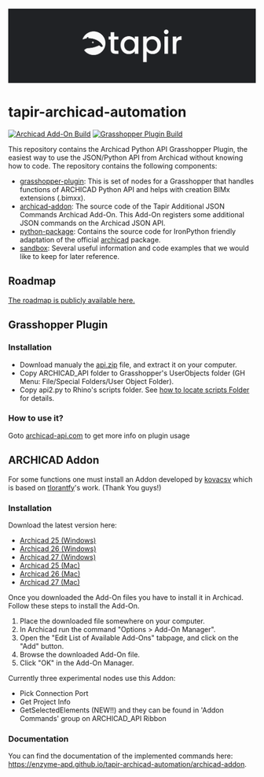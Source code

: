 ![Tapir](branding/logo/png/tapir_bar_2000_600.png?raw=true)

# tapir-archicad-automation

[![Archicad Add-On Build](https://github.com/ENZYME-APD/tapir-archicad-automation/actions/workflows/archicad_addon.yml/badge.svg)](https://github.com/ENZYME-APD/tapir-archicad-automation/actions/workflows/archicad_addon.yml)
[![Grasshopper Plugin Build](https://github.com/ENZYME-APD/tapir-archicad-automation/actions/workflows/grasshopper_plugin.yml/badge.svg)](https://github.com/ENZYME-APD/tapir-archicad-automation/actions/workflows/grasshopper_plugin.yml)

This repository contains the Archicad Python API Grasshopper Plugin, the easiest way to use the JSON/Python API from Archicad without knowing how to code. The repository contains the following components:
- [grasshopper-plugin](grasshopper-plugin): This is set of nodes for a Grasshopper that handles functions of ARCHICAD Python API and helps with creation BIMx extensions (.bimxx).
- [archicad-addon](archicad-addon): The source code of the Tapir Additional JSON Commands Archicad Add-On. This Add-On registers some additional JSON commands on the Archicad JSON API.
- [python-package](python-package): Contains the source code for IronPython friendly adaptation of the official [archicad](https://pypi.org/project/archicad/) package.
- [sandbox](sandbox): Several useful information and code examples that we would like to keep for later reference.

## Roadmap

[The roadmap is publicly available here.](https://github.com/orgs/ENZYME-APD/projects/4)

## Grasshopper Plugin

### Installation
* Download manualy the [api.zip](https://github.com/ENZYME-APD/tapir-archicad-automation/raw/main/grasshopper-plugin/api.zip) file, and extract it on your computer.
* Copy ARCHICAD_API folder to Grasshopper's UserObjects folder (GH Menu: File/Special Folders/User Object Folder).
* Copy api2.py to Rhino's scripts folder. See [how to locate scripts Folder](https://wiki.mcneel.com/rhino/macroscriptsetup) for details.

### How to use it?
Goto [archicad-api.com](https://www.archicad-api.com/) to get more info on plugin usage

## ARCHICAD Addon
For some functions one must install an Addon developed by [kovacsv](https://github.com/kovacsv) which is based on [tlorantfy](https://github.com/tlorantfy/archicad-additional-json-commands)'s work. (Thank You guys!)

### Installation

Download the latest version here:
- [Archicad 25 (Windows)](https://github.com/ENZYME-APD/tapir-archicad-automation/releases/latest/download/TapirAddOn_AC25_Win.apx)
- [Archicad 26 (Windows)](https://github.com/ENZYME-APD/tapir-archicad-automation/releases/latest/download/TapirAddOn_AC26_Win.apx)
- [Archicad 27 (Windows)](https://github.com/ENZYME-APD/tapir-archicad-automation/releases/latest/download/TapirAddOn_AC27_Win.apx)
- [Archicad 25 (Mac)](https://github.com/ENZYME-APD/tapir-archicad-automation/releases/latest/download/TapirAddOn_AC25_Mac.zip)
- [Archicad 26 (Mac)](https://github.com/ENZYME-APD/tapir-archicad-automation/releases/latest/download/TapirAddOn_AC26_Mac.zip)
- [Archicad 27 (Mac)](https://github.com/ENZYME-APD/tapir-archicad-automation/releases/latest/download/TapirAddOn_AC27_Mac.zip)

Once you downloaded the Add-On files you have to install it in Archicad. Follow these steps to install the Add-On.

1. Place the downloaded file somewhere on your computer.
2. In Archicad run the command "Options > Add-On Manager".
3. Open the "Edit List of Available Add-Ons" tabpage, and click on the "Add" button.
4. Browse the downloaded Add-On file.
5. Click "OK" in the Add-On Manager.

Currently three experimental  nodes use this Addon:
 * Pick Connection Port
 * Get Project Info
 * GetSelectedElements (NEW!!)
 and they can be found in 'Addon Commands' group on ARCHICAD_API Ribbon
 
 ### Documentation
 
 You can find the documentation of the implemented commands here: https://enzyme-apd.github.io/tapir-archicad-automation/archicad-addon.
 
